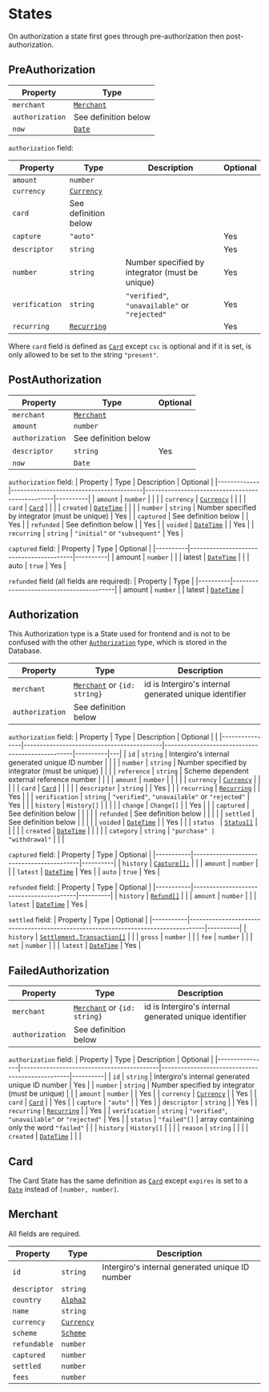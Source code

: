 # States 

On authorization a state first goes through pre-authorization then post-authorization.

## PreAuthorization 

| Property        | Type                                 |
|-----------------|--------------------------------------|
| `merchant`      | [`Merchant`](./states.html#merchant) |
| `authorization` | See definition below                 |
| `now`           | [`Date`](./reference.html#date)      |


`authorization` field:

| Property       | Type                                      | Description                                     | Optional |
|----------------|-------------------------------------------|-------------------------------------------------|----------|
| `amount`       | `number`                                  |                                                 |          |
| `currency`     | [`Currency`](./reference.html#currency)   |                                                 |          |
| `card`         | See definition below                      |                                                 |          |
| `capture`      | `"auto"`                                  |                                                 | Yes      |
| `descriptor`   | `string`                                  |                                                 | Yes      |
| `number`       | `string`                                  | Number specified by integrator (must be unique) | Yes      |
| `verification` | `string`                                  | `"verified"`, `"unavailable"` or `"rejected"`   | Yes      |
| `recurring`    | [`Recurring`](./reference.html#recurring) |                                                 | Yes      |

Where `card` field is defined as [`Card`](./reference.html#card) except `csc` is optional and if it is set, is only allowed to be set to the string `"present"`.

## PostAuthorization

| Property        | Type                                 | Optional |
|-----------------|--------------------------------------|----------|
| `merchant`      | [`Merchant`](./states.html#merchant) |          |
| `amount`        | `number`                             |          |
| `authorization` | See definition below                 |          |
| `descriptor`    | `string`                             | Yes      |
| `now`           | `Date`                               |          |

`authorization` field:
| Property    | Type                                    | Description                                     | Optional |
|-------------|-----------------------------------------|-------------------------------------------------|----------|
| `amount`    | `number`                                |                                                 |          |
| `currency`  | [`Currency`](./reference.html#currency) |                                                 |          |
| `card`      | [`Card`](./reference.html#card)         |                                                 |          |
| `created`   | [`DateTime`](./reference.html#datetime) |                                                 |          |
| `number`    | `string`                                | Number specified by integrator (must be unique) | Yes      |
| `captured`  | See definition below                    |                                                 | Yes      |
| `refunded`  | See definition below                    |                                                 | Yes      |
| `voided`    | [`DateTime`](./reference.html#datetime) |                                                 | Yes      |
| `recurring` | `string`                                | `"initial"` or `"subsequent"`                   | Yes      |

`captured` field:
| Property | Type                                    | Optional |
|----------|-----------------------------------------|----------|
| amount   | `number`                                |          |
| latest   | [`DateTime`](./reference.html#datetime) |          |
| auto     | `true`                                  | Yes      |

`refunded` field (all fields are required):
| Property | Type                                    |
|----------|-----------------------------------------|
| amount   | `number`                                |
| latest   | [`DateTime`](./reference.html#datetime) |

## Authorization
This Authorization type is a State used for frontend and is not to be confused with the other [`Authorization`](./reference.html#authorization) type, which is stored in the Database.

| Property        | Type                                                   | Description                                            |
|-----------------|--------------------------------------------------------|--------------------------------------------------------|
| `merchant`      | [`Merchant`](./states.html#merchant) or `{id: string}` | id is Intergiro's internal generated unique identifier |
| `authorization` | See definition below                                   |                                                        |

`authorization` field:
| Property       | Type                                      | Description                                     | Optional |   |
|----------------|-------------------------------------------|-------------------------------------------------|----------|---|
| `id`           | `string`                                  | Intergiro's internal generated unique ID number |          |   |
| `number`       | `string`                                  | Number specified by integrator (must be unique) |          |   |
| `reference`    | `string`                                  | Scheme dependent external reference number      |          |   |
| `amount`       | `number`                                  |                                                 |          |   |
| `currency`     | [`Currency`](./reference.html#currency)   |                                                 |          |   |
| `card`         | [`Card`](./reference.html#card)           |                                                 |          |   |
| `descriptor`   | `string`                                  |                                                 | Yes      |   |
| `recurring`    | [`Recurring`](./reference.html#recurring) |                                                 | Yes      |   |
| `verification` | `string`                                  | `"verified"`, `"unavailable"` or `"rejected"`   | Yes      |   |
| `history`      | `History[]`                               |                                                 |          |   |
| `change`       | `Change[]`                                |                                                 | Yes      |   |
| `captured`     | See definition below                      |                                                 |          |   |
| `refunded`     | See definition below                      |                                                 |          |   |
| `settled`      | See definition below                      |                                                 |          |   |
| `voided`       | [`DateTime`](./reference.html#datetime)   |                                                 | Yes      |   |
| `status `      | [`Status[]`](./reference.html#status)     |                                                 |          |   |
| `created`      | [`DateTime`](./reference.html#datetime)   |                                                 |          |   |
| `category`     | `string`                                  | `"purchase" | "withdrawal"`                     |          |   |


`captured` field:
| Property  | Type                                     | Optional |
|-----------|------------------------------------------|----------|
| `history` | [`Capture[];`](./reference.html#capture) |          |
| `amount`  | `number`                                 |          |
| `latest`  | [`DateTime`](./reference.html#datetime)  | Yes      |
| `auto`    | `true`                                   | Yes      |

`refunded` field:
| Property  | Type                                    | Optional |
|-----------|-----------------------------------------|----------|
| `history` | [`Refund[]`](./reference.html#refund)   |          |
| `amount`  | `number`                                |          |
| `latest`  | [`DateTime`](./reference.html#datetime) | Yes      |


`settled` field:
| Property  | Type                                                                              | Optional |
|-----------|-----------------------------------------------------------------------------------|----------|
| `history` | [`Settlement.Transaction[]`](../settlement/reference.html#settlement-transaction) |          |
| `gross`   | `number`                                                                          |          |
| `fee`     | `number`                                                                          |          |
| `net`     | `number`                                                                          |          |
| `latest`  | [`DateTime`](./reference.html#datetime)                                           | Yes      |

## FailedAuthorization

| Property        | Type                                                   | Description                                            |
|-----------------|--------------------------------------------------------|--------------------------------------------------------|
| `merchant`      | [`Merchant`](./states.html#merchant) or `{id: string}` | id is Intergiro's internal generated unique identifier |
| `authorization` | See definition below                                   |                                                        |

`authorization` field: 
| Property       | Type                                      | Description                                     | Optional |
|----------------|-------------------------------------------|-------------------------------------------------|----------|
| `id`           | `string`                                  | Intergiro's internal generated unique ID number | Yes      |
| `number`       | `string`                                  | Number specified by integrator (must be unique) |          |
| `amount`       | `number`                                  |                                                 | Yes      |
| `currency`     | [`Currency`](./reference.html#currency)   |                                                 | Yes      |
| `card`         | [`Card`](./reference.html#card)           |                                                 | Yes      |
| `capture`      | `"auto"`                                  |                                                 | Yes      |
| `descriptor`   | `string`                                  |                                                 | Yes      |
| `recurring`    | [`Recurring`](./reference.html#recurring) |                                                 | Yes      |
| `verification` | `string`                                  | `"verified"`, `"unavailable"` or `"rejected"`   | Yes      |
| `status`       | `"failed"[]`                              | array containing only the word `"failed"`       |          |
| `history`      | `History[]`                               |                                                 |          |
| `reason`       | `string`                                  |                                                 |          |
| `created`      | [`DateTime`](./reference.html#datetime)   |                                                 |          |

## Card
The Card State has the same definition as [`Card`](./reference.html#card) except `expires` is set to a [`Date`](./reference.html#date) instead of `[number, number]`.

## Merchant 
All fields are required.

| Property     | Type                                    | Description                                     |
|--------------|-----------------------------------------|-------------------------------------------------|
| `id`         | `string`                                | Intergiro's internal generated unique ID number |
| `descriptor` | `string`                                |                                                 |
| `country`    | [`Alpha2`](./reference.html#alpha2)     |                                                 |
| `name`       | `string`                                |                                                 |
| `currency`   | [`Currency`](./reference.html#currency) |                                                 |
| `scheme`     | [`Scheme`](./reference.html#scheme)     |                                                 |
| `refundable` | `number`                                |                                                 |
| `captured`   | `number`                                |                                                 |
| `settled`    | `number`                                |                                                 |
| `fees`       | `number`                                |                                                 |